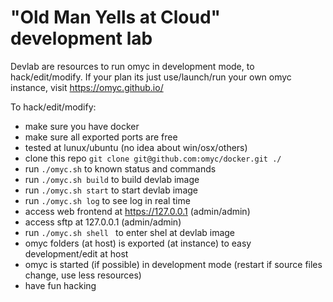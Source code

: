 # "Old Man Yells at Cloud" development lab

Devlab are resources to run omyc in development mode, to hack/edit/modify.
If your plan its just use/launch/run your own omyc instance, visit https://omyc.github.io/  

To hack/edit/modify:

* make sure you have docker
* make sure all exported ports are free 
* tested at lunux/ubuntu (no idea about win/osx/others)
* clone this repo `git clone git@github.com:omyc/docker.git ./`
* run `./omyc.sh` to known status and commands
* run `./omyc.sh build` to build devlab image
* run `./omyc.sh start` to start devlab image
* run `./omyc.sh log` to see log in real time
* access web frontend at https://127.0.0.1 (admin/admin) 
* access sftp at 127.0.0.1 (admin/admin) 
* run `./omyc.sh shell ` to enter shel at devlab image
* omyc folders (at host) is exported (at instance) to easy development/edit at host
* omyc is started (if possible) in development mode (restart if source files change, use less resources)
* have fun hacking

